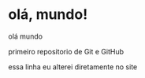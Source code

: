 # olá, mundo!
 olá mundo

 primeiro repositorio de Git e GitHub 

essa linha eu alterei diretamente no site
